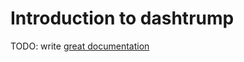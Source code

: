 # Introduction to dashtrump

TODO: write [great documentation](http://jacobian.org/writing/what-to-write/)
